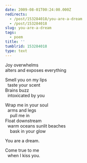 ```yaml
---
date: 2009-08-01T00:24:00.000Z
redirects:
  - /post/153284018/you-are-a-dream
  - /post/153284018
slug: you-are-a-dream
tags:
  - poem
title: ''
tumblrid: 153284018
type: text
---
```

<p>Joy overwhelms<br/>
alters and exposes everything</p>

<p>Smell you on my lips<br/>
  taste your scent<br/>
Brains buzz<br/>
  intoxicated by you</p>

<p>Wrap me in your soul<br/>
  arms and legs<br/>
    pull me in<br/>
Float downstream<br/>
  warm oceans sunlit beaches<br/>
    bask in your glow</p>

<p>You are a dream.</p>

<p>Come true to me<br/>
  when I kiss you.</p>
